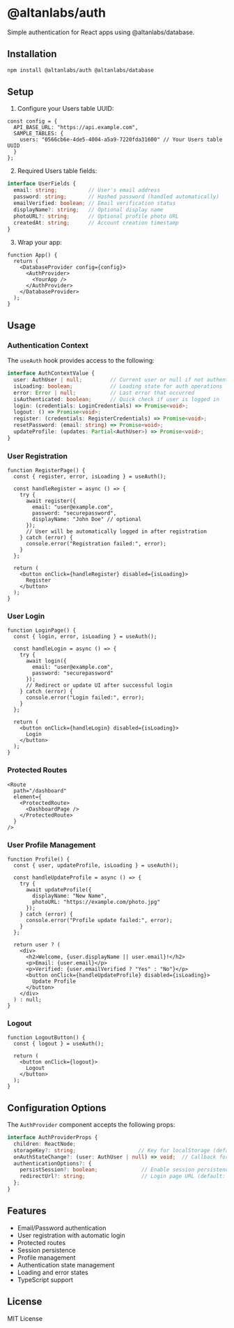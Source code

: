 # @altanlabs/auth

Simple authentication for React apps using @altanlabs/database.

## Installation

```bash
npm install @altanlabs/auth @altanlabs/database
```

## Setup

1. Configure your Users table UUID:
```tsx
const config = {
  API_BASE_URL: "https://api.example.com",
  SAMPLE_TABLES: {
    users: "0566cb6e-4de5-4004-a5a9-7220fda31600" // Your Users table UUID
  }
};
```

2. Required Users table fields:
```typescript
interface UserFields {
  email: string;          // User's email address
  password: string;       // Hashed password (handled automatically)
  emailVerified: boolean; // Email verification status
  displayName?: string;   // Optional display name
  photoURL?: string;      // Optional profile photo URL
  createdAt: string;      // Account creation timestamp
}
```

3. Wrap your app:
```tsx
function App() {
  return (
    <DatabaseProvider config={config}>
      <AuthProvider>
        <YourApp />
      </AuthProvider>
    </DatabaseProvider>
  );
}
```

## Usage

### Authentication Context

The `useAuth` hook provides access to the following:

```typescript
interface AuthContextValue {
  user: AuthUser | null;         // Current user or null if not authenticated
  isLoading: boolean;            // Loading state for auth operations
  error: Error | null;           // Last error that occurred
  isAuthenticated: boolean;      // Quick check if user is logged in
  login: (credentials: LoginCredentials) => Promise<void>;
  logout: () => Promise<void>;
  register: (credentials: RegisterCredentials) => Promise<void>;
  resetPassword: (email: string) => Promise<void>;
  updateProfile: (updates: Partial<AuthUser>) => Promise<void>;
}
```

### User Registration
```tsx
function RegisterPage() {
  const { register, error, isLoading } = useAuth();

  const handleRegister = async () => {
    try {
      await register({
        email: "user@example.com",
        password: "securepassword",
        displayName: "John Doe" // optional
      });
      // User will be automatically logged in after registration
    } catch (error) {
      console.error("Registration failed:", error);
    }
  };

  return (
    <button onClick={handleRegister} disabled={isLoading}>
      Register
    </button>
  );
}
```

### User Login
```tsx
function LoginPage() {
  const { login, error, isLoading } = useAuth();

  const handleLogin = async () => {
    try {
      await login({
        email: "user@example.com",
        password: "securepassword"
      });
      // Redirect or update UI after successful login
    } catch (error) {
      console.error("Login failed:", error);
    }
  };

  return (
    <button onClick={handleLogin} disabled={isLoading}>
      Login
    </button>
  );
}
```

### Protected Routes
```tsx
<Route
  path="/dashboard"
  element={
    <ProtectedRoute>
      <DashboardPage />
    </ProtectedRoute>
  }
/>
```

### User Profile Management
```tsx
function Profile() {
  const { user, updateProfile, isLoading } = useAuth();

  const handleUpdateProfile = async () => {
    try {
      await updateProfile({
        displayName: "New Name",
        photoURL: "https://example.com/photo.jpg"
      });
    } catch (error) {
      console.error("Profile update failed:", error);
    }
  };

  return user ? (
    <div>
      <h2>Welcome, {user.displayName || user.email}!</h2>
      <p>Email: {user.email}</p>
      <p>Verified: {user.emailVerified ? "Yes" : "No"}</p>
      <button onClick={handleUpdateProfile} disabled={isLoading}>
        Update Profile
      </button>
    </div>
  ) : null;
}
```

### Logout
```tsx
function LogoutButton() {
  const { logout } = useAuth();

  return (
    <button onClick={logout}>
      Logout
    </button>
  );
}
```

## Configuration Options

The `AuthProvider` component accepts the following props:

```typescript
interface AuthProviderProps {
  children: ReactNode;
  storageKey?: string;                    // Key for localStorage (default: "auth_user")
  onAuthStateChange?: (user: AuthUser | null) => void;  // Callback for auth state changes
  authenticationOptions?: {
    persistSession?: boolean;              // Enable session persistence (default: true)
    redirectUrl?: string;                  // Login page URL (default: "/login")
  };
}
```

## Features

- Email/Password authentication
- User registration with automatic login
- Protected routes
- Session persistence
- Profile management
- Authentication state management
- Loading and error states
- TypeScript support

## License

MIT License